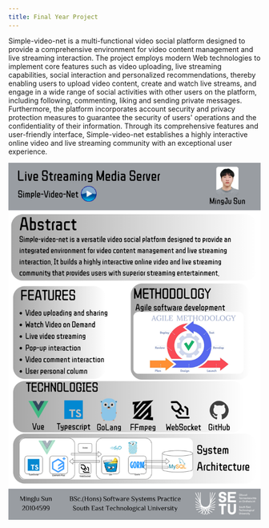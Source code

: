 ```yaml
---
title: Final Year Project
---
```


Simple-video-net is a multi-functional video social platform designed to provide a comprehensive environment for video content management and live streaming interaction. The project employs modern Web technologies to implement core features such as video uploading, live streaming capabilities, social interaction and personalized recommendations, thereby enabling users to upload video content, create and watch live streams, and engage in a wide range of social activities with other users on the platform, including following, commenting, liking and sending private messages. Furthermore, the platform incorporates account security and privacy protection measures to guarantee the security of users' operations and the confidentiality of their information. Through its comprehensive features and user-friendly interface, Simple-video-net establishes a highly interactive online video and live streaming community with an exceptional user experience.

![Poster](./Poster.png)

